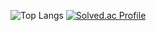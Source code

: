 
![Top Langs](https://github-readme-stats.vercel.app/api/top-langs/?username=pkc1088&layout=compact&theme=radical)
[![Solved.ac Profile](http://mazassumnida.wtf/api/v2/generate_badge?boj=pkc1088)](https://solved.ac/pkc1088/)
